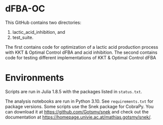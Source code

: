 # dFBA-OC

This GitHub contains two directories:
1. lactic_acid_inhibition, and 
2. test_suite.

The first contains code for optimization of a lactic acid production process with KKT & Optimal Control dFBA and acid inhibition.
The second contains code for testing different implementations of KKT & Optimal Control dFBA

# Environments

Scripts are run in Julia 1.8.5 with the packages listed in ```status.txt```.

The analysis notebooks are run in Python 3.10. See ```requirements.txt``` for package versions.
Some scripts use the Snek package for CobraPy. You can download it at https://github.com/Gotsmy/snek and check out the documentation at https://homepage.univie.ac.at/mathias.gotsmy/snek/. 
